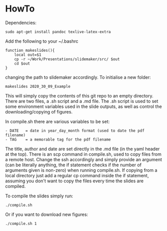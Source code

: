 # HowTo
Dependencies: 
```
sudo apt-get install pandoc texlive-latex-extra
```

Add the following to your ~/.bashrc
```
function makeslides(){
    local out=$1
    cp -r ~/Work/Presentations/slidemaker/src/ $out
    cd $out
}
```
changing the path to slidemaker accordingly. To initialise a new folder: 
```
makeslides 2020_30_09_Example
```

This will simply copy the contents of this git repo to an empty directory. 
There are two files, a .sh script and a .md file. 
The .sh script is used to set some environment variables used in the slide outputs, as well as control the downloading/copying of figures. 

In compile.sh there are various variables to be set:

    - DATE   = date in year_day_month format (used to date the pdf filename)
    - TAG    = a memorable tag for the pdf filename

The title, author and date are set directly in the .md file (in the yaml header at the top).
There is an scp command in compile.sh, used to copy files from a remote host. 
Change the ssh accordingly and simply provide an argument (can be literally anything, the if statement checks if the number of arguments given is non-zero) when running compile.sh.
If copying from a local directory just add a regular cp command inside the if statement, assuming you don't want to copy the files every time the slides are compiled. 

To compile the slides simply run:
```
./compile.sh
```

Or if you want to download new figures: 
```
./compile.sh 1
```
